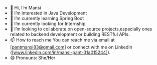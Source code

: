 - 👋 Hi, I’m Mansi
- 👀 I’m interested in Java Development
- 🌱 I’m currently learning Spring Boot
- 🤝 I’m currently looking for Internship
- 💞️ I’m looking to collaborate on open-source projects,especially ones related to backend development or building RESTful APIs.
- 📫 How to reach me You can reach me via email at [pantmansi83@gmail.com] or connect with me on LinkedIn ([www.linkedin.com/in/mansi-pant-31a015244]).
- 😄 Pronouns: She/Her

<!---
CsMansi/CsMansi is a ✨ special ✨ repository because its `README.md` (this file) appears on your GitHub profile.
You can click the Preview link to take a look at your changes.
--->
